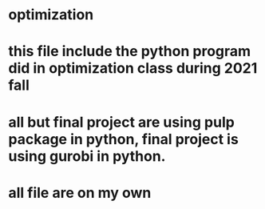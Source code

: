# optimization
# this file include the python program did in optimization class during 2021 fall
# all but final project are using pulp package in python, final project is using gurobi in python.
# all file are on my own
